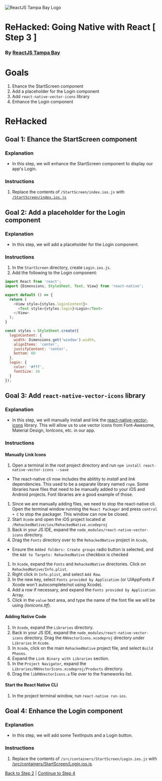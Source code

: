 ![ReactJS Tampa Bay Logo](https://avatars2.githubusercontent.com/u/18738421?v=3&s=200)

# ReHacked: Going Native with React [ Step 3 ]
### By [ReactJS Tampa Bay](http://www.meetup.com/ReactJS-Tampa-Bay/)

# Goals

1. Ehance the StartScreen component
2. Add a placeholder for the Login component
3. Add `react-native-vector-icons` library
4. Enhance the Login component

# ReHacked

## Goal 1: Ehance the StartScreen component

### Explanation

* In this step, we will enhance the StartScreen component to display our app's Login.

### Instructions

1. Replace the contents of `/StartScreen/index.ios.js` with [`/StartScreen/index.ios.js`](https://raw.githubusercontent.com/reactjstampabay/RehackedNative/step-3/src/containers/StartScreen/index.ios.js)

## Goal 2: Add a placeholder for the Login component

### Explanation

* In this step, we will add a placeholder for the Login component.

### Instructions

1. In the `StartScreen` directory, create `Login.ios.js`.
1. Add the following to the Login component:
```javascript
import React from 'react';
import {Dimensions, StyleSheet, Text, View} from 'react-native';

export default () => {
  return (
    <View style={styles.loginContent}>
      <Text style={styles.login}>Login</Text>
    </View>
  );
}

const styles = StyleSheet.create({
  loginContent: {
    width: Dimensions.get('window').width,
    alignItems: 'center',
    justifyContent: 'center',
    bottom: 60
  },
  login: {
    color: '#fff',
    fontSize: 34
  }
});
```

## Goal 3: Add `react-native-vector-icons` library

### Explanation

* In this step, we will manually install and link the [react-native-vector-icons](https://github.com/oblador/react-native-vector-icons) library.  This will allow us to use vector icons from Font-Awesome, Material Design, IonIcons, etc. in our app.

### Instructions

#### Manually Link Icons
1. Open a terminal in the root project directory and run `npm install react-native-vector-icons --save`
  - The react-native cli now includes the ablitity to _install_ and _link_ dependencies. This used to be a separate library named `rnpm`. Some libraries have files that need to be manually added to your iOS and Android projects. Font libraries are a good example of those.
1. Since we are manually adding files, we need to stop the react-native cli.  Open the terminal window running the `React Packager` and press `control + C` to stop the packager. This window can now be closed.
1. Start `Xcode` and open the iOS project located at `/RehackedNative/ios/RehackedNative.xcodeproj`
1. Back in your JS IDE, expand the `node_modules/react-native-vector-icons` directory.
1. Drag the `Fonts` directory over to the `RehackedNative` project in `Xcode`,
  - Ensure the `Added folders: Create groups` radio button is selected, and the `Add to Targets: RehackedNative` checkbox is checked
1. In `Xcode`, expand the `Fonts` and `RehackedNative` directories. Click on `RehackedNative/Info.plist`.
1. Right click in `Info.plist`, and select `Add Row`.
1. In the new key, select `Fonts provided by Application` (or UIAppFonts if Xcode won't autocomplete/not using Xcode).
1. Add a row if necessary, and expand the `Fonts provided by Application` Array.
1. Click in the `value` text area, and type the name of the font file we will be using (_Ionicons.ttf_).

#### Adding Native Code
1. In `Xcode`, expand the `Libraries` directory.
1. Back in your JS IDE, expand the `node_modules/react-native-vector-icons` directory. Drag the `RNVectorIcons.xcodeproj` directory under `Libraries` in `Xcode`.
1. In `Xcode`, click on the main `RehackedNative` project file, and select `Build Phases`.
1. Expand the `Link Binary with Libraries` section.
1. In the `Project Navigator`, expand the `Libraries/RNVectorIcons.xcodeproj/Products` directory.
1. Drag the `libRNVectorIcons.a` file over to the frameworks list.

#### Start the React Native CLI
1. In the project terminal window, run `react-native run-ios`.

## Goal 4: Enhance the Login component

### Explanation

* In this step, we will add some TextInputs and a Login button.

### Instructions

1. Replace the contents of `/src/containers/StartScreen/Login.ios.js` with [/src/containers/StartScreen/Login.ios.js](https://raw.githubusercontent.com/reactjstampabay/RehackedNative/step-3/src/containers/StartScreen/Login.ios.js).

[Back to Step 2](https://github.com/reactjstampabay/RehackedNative/tree/step-2) | [Continue to Step 4](https://github.com/reactjstampabay/RehackedNative/tree/step-4)
